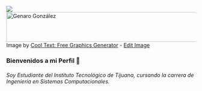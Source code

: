 ![](https://images.cooltext.com/5508546.png)
<a href="https://cooltext.com"><img src="https://images.cooltext.com/5508546.png" width="556" height="80" alt="Genaro González" /></a>
<br />Image by <a href="https://cooltext.com">Cool Text: Free Graphics Generator</a> - <a href="https://cooltext.com/Edit-Logo?LogoID=3775399639">Edit Image</a>

### Bienvenidos a mi Perfil 👋
###### Soy Estudiante del Instituto Tecnológico de Tijuana, cursando la carrera de Ingeniería en Sistemas Computacionales.
